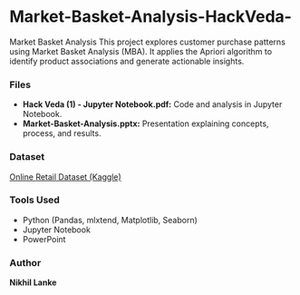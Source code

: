 # Market-Basket-Analysis-HackVeda-
Market Basket Analysis  This project explores customer purchase patterns using Market Basket Analysis (MBA).   It applies the Apriori algorithm to identify product associations and generate actionable insights.
### Files
- **Hack Veda (1) - Jupyter Notebook.pdf:** Code and analysis in Jupyter Notebook.
- **Market-Basket-Analysis.pptx:** Presentation explaining concepts, process, and results.

### Dataset
[Online Retail Dataset (Kaggle)](https://www.kaggle.com/datasets/vijayuv/onlineretail)

### Tools Used
- Python (Pandas, mlxtend, Matplotlib, Seaborn)
- Jupyter Notebook
- PowerPoint

### Author
**Nikhil Lanke**
